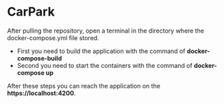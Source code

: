# CarPark
After pulling the repository, open a terminal in the directory where the docker-compose.yml file stored.
- First you need to build the application with the command of **docker-compose-build**
- Second you need to start the containers with the command of **docker-compose up**

After these steps you can reach the application on the **https://localhost:4200**.
